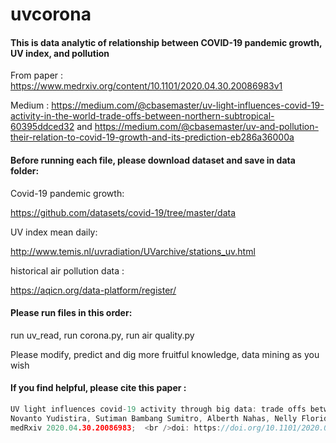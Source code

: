 # uvcorona

#### This is data analytic of relationship between COVID-19 pandemic growth, UV index, and pollution

From paper : https://www.medrxiv.org/content/10.1101/2020.04.30.20086983v1

Medium : https://medium.com/@cbasemaster/uv-light-influences-covid-19-activity-in-the-world-trade-offs-between-northern-subtropical-60395ddced32 and https://medium.com/@cbasemaster/uv-and-pollution-their-relation-to-covid-19-growth-and-its-prediction-eb286a36000a



#### Before running each file, please download dataset and save in data folder:

Covid-19 pandemic growth:

https://github.com/datasets/covid-19/tree/master/data

UV index mean daily:

http://www.temis.nl/uvradiation/UVarchive/stations_uv.html

historical air pollution data :

https://aqicn.org/data-platform/register/ 




#### Please run files in this order:

run uv_read, run corona.py, run air quality.py




Please modify, predict and dig more fruitful knowledge, data mining as you wish

#### If you find helpful, please cite this paper : 
```go
UV light influences covid-19 activity through big data: trade offs between northern subtropical, tropical, and southern subtropical countries
Novanto Yudistira, Sutiman Bambang Sumitro, Alberth Nahas, Nelly Florida Riama
medRxiv 2020.04.30.20086983;  <br />doi: https://doi.org/10.1101/2020.04.30.20086983
```

